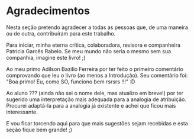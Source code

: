# Agradecimentos

Nesta seção pretendo agradecer a todas as pessoas que, de uma maneira ou de outra, contribuíram para este trabalho.

Para iniciar, minha eterna crítica, colaboradora, revisora e companheira Patricia Garcês Rabelo. Se meu mundo não seria o mesmo sem sua companhia, imagine este livro! ;)

Ao meu primo Adilson Bazilio Ferreira por ter feito o primeiro comentário comprovando que leu o livro (ao menos a Introdução). Seu comentário foi: "Boa primo! Eu, como SO, funciono bem rsrsrs !!!" :D

Ao aluno ??? (ainda não sei o nome dele, mas atualizo em breve!) por ter sugerido uma interpretação mais adequada para a analogia de atribuição. Procurei adaptá-la para a analogia já existente e achei que ficou mais interessante.

E vou ficar torcendo aqui para que mais sugestões sejam recebidas e esta seção fique bem grande! ;)

